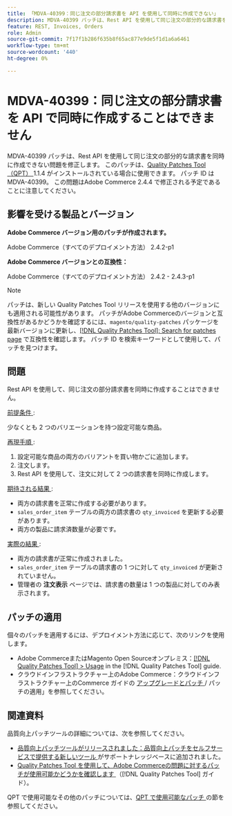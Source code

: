 ```yaml
---
title: 「MDVA-40399：同じ注文の部分請求書を API を使用して同時に作成できない」
description: MDVA-40399 パッチは、Rest API を使用して同じ注文の部分的な請求書を同時に作成できない問題を修正します。 このパッチは、[Quality Patches Tool （QPT） ] （https://experienceleague.adobe.com/en/docs/commerce-knowledge-base/kb/announcements/commerce-announcements/magento-quality-patches-released-new-tool-to-self-serve-quality-patches） 1.1.4 がインストールされている場合に利用できます。 パッチ ID は MDVA-40399。 この問題はAdobe Commerce 2.4.4 で修正される予定であることに注意してください。
feature: REST, Invoices, Orders
role: Admin
source-git-commit: 7f17f1b286f635b8f65ac877e9de5f1d1a6a6461
workflow-type: tm+mt
source-wordcount: '440'
ht-degree: 0%

---
```


# MDVA-40399：同じ注文の部分請求書を API で同時に作成することはできません

MDVA-40399 パッチは、Rest API を使用して同じ注文の部分的な請求書を同時に作成できない問題を修正します。 このパッチは、[Quality Patches Tool （QPT） ](https://experienceleague.adobe.com/en/docs/commerce-knowledge-base/kb/announcements/commerce-announcements/magento-quality-patches-released-new-tool-to-self-serve-quality-patches)1.1.4 がインストールされている場合に使用できます。 パッチ ID は MDVA-40399。 この問題はAdobe Commerce 2.4.4 で修正される予定であることに注意してください。

## 影響を受ける製品とバージョン

**Adobe Commerce バージョン用のパッチが作成されます。**

Adobe Commerce（すべてのデプロイメント方法） 2.4.2-p1

**Adobe Commerce バージョンとの互換性：**

Adobe Commerce（すべてのデプロイメント方法） 2.4.2 - 2.4.3-p1

>[!NOTE]
>
>パッチは、新しい Quality Patches Tool リリースを使用する他のバージョンにも適用される可能性があります。 パッチがAdobe Commerceのバージョンと互換性があるかどうかを確認するには、`magento/quality-patches` パッケージを最新バージョンに更新し、[[!DNL Quality Patches Tool]: Search for patches page](https://experienceleague.adobe.com/en/docs/commerce-knowledge-base/kb/announcements/commerce-announcements/magento-quality-patches-released-new-tool-to-self-serve-quality-patches) で互換性を確認します。 パッチ ID を検索キーワードとして使用して、パッチを見つけます。

## 問題

Rest API を使用して、同じ注文の部分請求書を同時に作成することはできません。

<u> 前提条件 </u>:

少なくとも 2 つのバリエーションを持つ設定可能な商品。

<u> 再現手順 </u>:

1. 設定可能な商品の両方のバリアントを買い物かごに追加します。
1. 注文します。
1. Rest API を使用して、注文に対して 2 つの請求書を同時に作成します。

<u> 期待される結果 </u>:

* 両方の請求書を正常に作成する必要があります。
* `sales_order_item` テーブルの両方の請求書の `qty_invoiced` を更新する必要があります。
* 両方の製品に請求済数量が必要です。

<u> 実際の結果 </u>:

* 両方の請求書が正常に作成されました。
* `sales_order_item` テーブルの請求書の 1 つに対して `qty_invoiced` が更新されていません。
* 管理者の **注文表示** ページでは、請求書の数量は 1 つの製品に対してのみ表示されます。

## パッチの適用

個々のパッチを適用するには、デプロイメント方法に応じて、次のリンクを使用します。

* Adobe CommerceまたはMagento Open Sourceオンプレミス：[[!DNL Quality Patches Tool] > Usage](/help/tools/quality-patches-tool/usage.md) in the [!DNL Quality Patches Tool] guide.
* クラウドインフラストラクチャー上のAdobe Commerce：クラウドインフラストラクチャー上のCommerce ガイドの [ アップグレードとパッチ ](https://experienceleague.adobe.com/docs/commerce-cloud-service/user-guide/develop/upgrade/apply-patches.html)/ パッチの適用」を参照してください。

## 関連資料

品質向上パッチツールの詳細については、次を参照してください。

* [ 品質向上パッチツールがリリースされました：品質向上パッチをセルフサービスで提供する新しいツール ](https://experienceleague.adobe.com/en/docs/commerce-knowledge-base/kb/announcements/commerce-announcements/magento-quality-patches-released-new-tool-to-self-serve-quality-patches) がサポートナレッジベースに追加されました。
* [Quality Patches Tool を使用して、Adobe Commerceの問題に対するパッチが使用可能かどうかを確認します ](/help/tools/quality-patches-tool/patches-available-in-qpt/check-patch-for-magento-issue-with-magento-quality-patches.md) （[!DNL Quality Patches Tool] ガイド）。

QPT で使用可能なその他のパッチについては、[QPT で使用可能なパッチ ](https://experienceleague.adobe.com/tools/commerce-quality-patches/index.html-) の節を参照してください。
